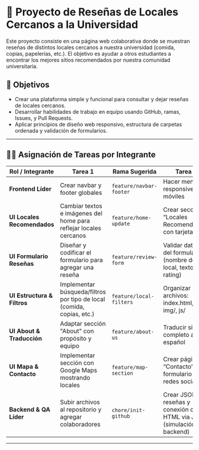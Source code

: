 # 🏫 Proyecto de Reseñas de Locales Cercanos a la Universidad

Este proyecto consiste en una página web colaborativa donde se muestran reseñas de distintos locales cercanos a nuestra universidad (comida, copias, papelerías, etc.). El objetivo es ayudar a otros estudiantes a encontrar los mejores sitios recomendados por nuestra comunidad universitaria.

## 🚀 Objetivos

- Crear una plataforma simple y funcional para consultar y dejar reseñas de locales cercanos.
- Desarrollar habilidades de trabajo en equipo usando GitHub, ramas, Issues, y Pull Requests.
- Aplicar principios de diseño web responsivo, estructura de carpetas ordenada y validación de formularios.

---

## 🧑‍💻 Asignación de Tareas por Integrante

| Rol / Integrante | Tarea 1 | Rama Sugerida | Tarea 2 | Rama Sugerida |
|------------------|---------|----------------|----------|----------------|
| **Frontend Líder** | Crear navbar y footer globales | `feature/navbar-footer` | Hacer menú responsive para móviles | `feature/mobile-nav` |
| **UI Locales Recomendados** | Cambiar textos e imágenes del home para reflejar locales cercanos | `feature/home-update` | Crear sección “Locales Recomendados” con tarjetas | `feature/recommended-cards` |
| **UI Formulario Reseñas** | Diseñar y codificar el formulario para agregar una reseña | `feature/review-form` | Validar datos del formulario (nombre del local, texto, rating) | `feature/form-validation` |
| **UI Estructura & Filtros** | Implementar búsqueda/filtros por tipo de local (comida, copias, etc.) | `feature/local-filters` | Organizar archivos: index.html, css/, img/, js/ | `chore/file-structure` |
| **UI About & Traducción** | Adaptar sección "About" con propósito y equipo | `feature/about-us` | Traducir sitio completo al español | `chore/translate-site` |
| **UI Mapa & Contacto** | Implementar sección con Google Maps mostrando locales | `feature/map-section` | Crear página de “Contacto” con formulario y redes sociales | `feature/contact-page` |
| **Backend & QA Líder** | Subir archivos al repositorio y agregar colaboradores | `chore/init-github` | Crear JSON de reseñas y conexión con HTML via JS (simulación backend) | `feature/fetch-reviews` |

---


